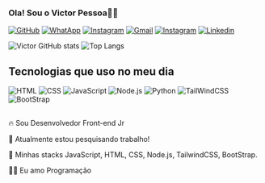 ### Ola! Sou o Victor Pessoa🖐🏽

[![GitHub](https://img.shields.io/badge/GitHub-100000?style=for-the-badge&logo=github&logoColor=white)](https://github.com/VictorPFe)
[![WhatApp](https://img.shields.io/badge/WhatsApp-25D366?style=for-the-badge&logo=whatsapp&logoColor=white)](https://wa.me/+5571992989634)
[![Instagram](https://img.shields.io/badge/Instagram-E4405F?style=for-the-badge&logo=instagram&logoColor=white)](https://www.instagram.com/_jovemdev/)
[![Gmail](https://img.shields.io/badge/Gmail-D14836?style=for-the-badge&logo=gmail&logoColor=white)](mailto:victorpessoa462@gmail.com)
[![Instagram](https://img.shields.io/badge/Instagram-E4405F?style=for-the-badge&logo=instagram&logoColor=white)](https://www.instagram.com/_jovemdev/)
[![Linkedin](https://img.shields.io/badge/LinkedIn-0077B5?style=for-the-badge&logo=linkedin&logoColor=white)](https://www.linkedin.com/in/victor-pessoa-59535725a/)

![Victor GitHub stats](https://github-readme-stats.vercel.app/api?username=VictorPFe&show_icons=true&theme=dark)
![Top Langs](https://github-readme-stats.vercel.app/api/top-langs/?username=VictorPFe&layout=compact&show_icons=true&theme=dark)

## Tecnologias que uso no meu dia

![HTML](https://img.shields.io/badge/HTML5-E34F26?style=for-the-badge&logo=html5&logoColor=white)
![CSS](https://img.shields.io/badge/CSS3-1572B6?style=for-the-badge&logo=css3&logoColor=white)
![JavaScript](    https://img.shields.io/badge/JavaScript-F7DF1E?style=for-the-badge&logo=javascript&logoColor=black)
![Node.js](https://img.shields.io/badge/Node.js-43853D?style=for-the-badge&logo=node.js&logoColor=white)
![Python](https://img.shields.io/badge/Python-14354C?style=for-the-badge&logo=python&logoColor=white)
![TailWindCSS](https://img.shields.io/badge/Tailwind_CSS-38B2AC?style=for-the-badge&logo=tailwind-css&logoColor=white)
![BootStrap](https://img.shields.io/badge/Bootstrap-563D7C?style=for-the-badge&logo=bootstrap&logoColor=white)

##

🔥 Sou Desenvolvedor Front-end Jr

🔭 Atualmente estou pesquisando trabalho!

💬 Minhas stacks JavaScript, HTML, CSS, Node.js, TailwindCSS, BootStrap.

👨‍💻 Eu amo Programação

